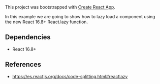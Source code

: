 This project was bootstrapped with [Create React App](https://github.com/facebook/create-react-app).

In this example we are going to show how to lazy load a component using the new React 16.8+ React.lazy function.


## Dependencies

- React 16.8+ 

## References

- https://es.reactjs.org/docs/code-splitting.html#reactlazy
